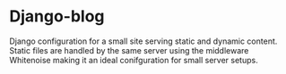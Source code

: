 # Django-blog
Django configuration for  a small site serving static and dynamic content. 
Static files are handled by the same server using the middleware Whitenoise making it an ideal conifguration for small server setups. 

